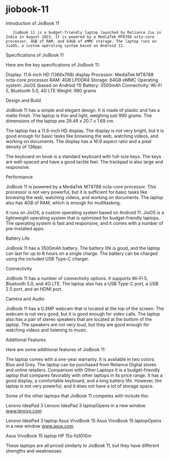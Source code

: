 # jiobook-11
Introduction of JioBook 11

       JioBook 11 is a budget-friendly laptop launched by Reliance Jio in India in August 2023. It is powered by a MediaTek MT8788 octa-core processor, 4GB of RAM, and 64GB of eMMC storage. The laptop runs on JioOS, a custom operating system based on Android 11.

Specifications of JioBook 11

Here are the key specifications of JioBook 11:

Display: 11.6-inch HD (1366x768) display
Processor: MediaTek MT8788 octa-core processor
RAM: 4GB LPDDR4
Storage: 64GB eMMC
Operating system: JioOS (based on Android 11)
Battery: 3500mAh
Connectivity: Wi-Fi 5, Bluetooth 5.0, 4G LTE
Weight: 990 grams

Design and Build 

JioBook 11 has a simple and elegant design. It is made of plastic and has a matte finish. The laptop is thin and light, weighing just 990 grams. The dimensions of the laptop are 29.46 x 20.7 x 1.69 cm.

The laptop has a 11.6-inch HD display. The display is not very bright, but it is good enough for basic tasks like browsing the web, watching videos, and working on documents. The display has a 16:9 aspect ratio and a pixel density of 136ppi.

The keyboard on book is a standard keyboard with full-size keys. The keys are well-spaced and have a good tactile feel. The trackpad is also large and responsive.

Performance

JioBook 11 is powered by a MediaTek MT8788 octa-core processor. This processor is not very powerful, but it is sufficient for basic tasks like browsing the web, watching videos, and working on documents. The laptop also has 4GB of RAM, which is enough for multitasking.

It runs on JioOS, a custom operating system based on Android 11. JioOS is a lightweight operating system that is optimized for budget-friendly laptops. The operating system is fast and responsive, and it comes with a number of pre-installed apps.

Battery Life 

JioBook 11 has a 3500mAh battery. The battery life is good, and the laptop can last for up to 8 hours on a single charge. The battery can be charged using the included USB Type-C charger.

Connectivity

JioBook 11 has a number of connectivity options. It supports Wi-Fi 5, Bluetooth 5.0, and 4G LTE. The laptop also has a USB Type-C port, a USB 2.0 port, and an HDMI port.

Camera and Audio

JioBook 11 has a 0.3MP webcam that is located at the top of the screen. The webcam is not very good, but it is good enough for video calls. The laptop also has a pair of stereo speakers that are located at the bottom of the laptop. The speakers are not very loud, but they are good enough for watching videos and listening to music.

Additional Features

Here are some additional features of JioBook 11:

The laptop comes with a one-year warranty.
It is available in two colors: Blue and Grey.
The laptop can be purchased from Reliance Digital stores and online retailers.
Comparison with Other Laptops
It is a budget-friendly laptop that compares favorably with other laptops in its price range. It has a good display, a comfortable keyboard, and a long battery life. However, the laptop is not very powerful, and it does not have a lot of storage space.

Some of the other laptops that JioBook 11 competes with include the:

Lenovo IdeaPad 3
Lenovo IdeaPad 3 laptopOpens in a new window
www.lenovo.com

Lenovo IdeaPad 3 laptop
Asus VivoBook 15
Asus VivoBook 15 laptopOpens in a new window
www.asus.com

Asus VivoBook 15 laptop
HP 15s-fq1010nr

These laptops are all priced similarly to JioBook 11, but they have different strengths and weaknesses.
